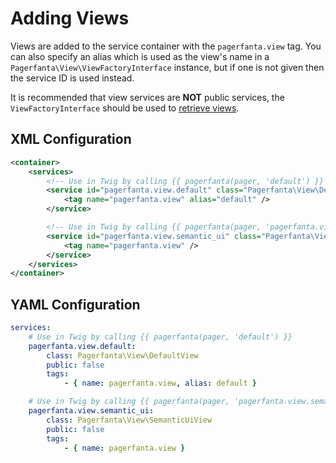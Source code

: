 # Adding Views

Views are added to the service container with the `pagerfanta.view` tag. You can also specify an alias which is used as the view's name in a `Pagerfanta\View\ViewFactoryInterface` instance, but if one is not given then the service ID is used instead.

<div class="docs-note">It is recommended that view services are <strong>NOT</strong> public services, the <code>ViewFactoryInterface</code> should be used to <a href="/open-source/packages/pagerfantabundle/docs/2.x/retrieving-views">retrieve views</a>.</div>

## XML Configuration

```xml
<container>
    <services>
        <!-- Use in Twig by calling {{ pagerfanta(pager, 'default') }} -->
        <service id="pagerfanta.view.default" class="Pagerfanta\View\DefaultView" public="false">
            <tag name="pagerfanta.view" alias="default" />
        </service>

        <!-- Use in Twig by calling {{ pagerfanta(pager, 'pagerfanta.view.semantic_ui') }} -->
        <service id="pagerfanta.view.semantic_ui" class="Pagerfanta\View\SemanticUiView" public="false">
            <tag name="pagerfanta.view" />
        </service>
    </services>
</container>
```

## YAML Configuration

```yaml
services:
    # Use in Twig by calling {{ pagerfanta(pager, 'default') }}
    pagerfanta.view.default:
        class: Pagerfanta\View\DefaultView
        public: false
        tags:
            - { name: pagerfanta.view, alias: default }

    # Use in Twig by calling {{ pagerfanta(pager, 'pagerfanta.view.semantic_ui') }}
    pagerfanta.view.semantic_ui:
        class: Pagerfanta\View\SemanticUiView
        public: false
        tags:
            - { name: pagerfanta.view }
```
